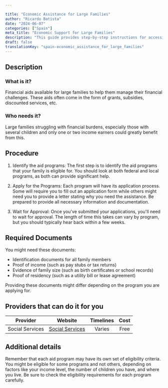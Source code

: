 ```yaml
---

title: "Economic Assistance for Large Families"
author: "Ricardo Batista"
date: "2024-06-07"
categories: ["Spain"]
meta_title: "Economic Support for Large Families"
description: "This guide provides step-by-step instructions for accessing economic assistance programs designed for large families."
draft: false
translationKey: "spain-economic_assistance_for_large_families"
---
```


## Description
### What is it?
Financial aids available for large families to help them manage their financial challenges. These aids often come in the form of grants, subsidies, discounted services, etc.

### Who needs it?
Large families struggling with financial burdens, especially those with several children and only one or two income earners could greatly benefit from this.

## Procedure

1. Identify the aid programs: The first step is to identify the aid programs that your family is eligible for. You should look at both federal and local programs, as both can provide significant help.

2. Apply for the Programs: Each program will have its application process. Some will require you to fill out an application form while others might need you to provide a letter stating why you need the assistance. Be prepared to provide all necessary information and documentation. 

3. Wait for Approval: Once you've submitted your applications, you'll need to wait for approval. The length of time this takes can vary by program, but you should typically hear back within a few weeks.

## Required Documents
You might need these documents:

- Identification documents for all family members
- Proof of income (such as pay stubs or tax returns)
- Evidence of family size (such as birth certificates or school records)
- Proof of residency (such as a utility bill or lease agreement)

Providing these documents might differ depending on the program you are applying for. 

## Providers that can do it for you

| Provider        |     Website         |     Timelines    |       Cost      |
| --------------- | ----------------- | :-------------: | :-------------: |
| Social Services |  [Social Services](https://www.msssi.gob.es) | Varies | Free |
    
## Additional details
Remember that each aid program may have its own set of eligibility criteria. You might be eligible for some programs and not others, depending on factors like your income level, the number of children you have, and where you live. Be sure to check the eligibility requirements for each program carefully.